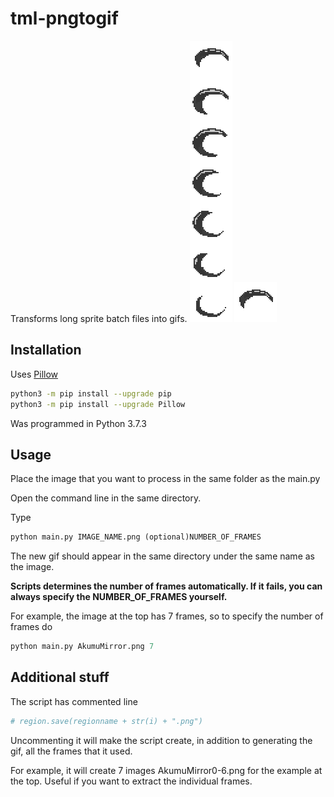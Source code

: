 # tml-pngtogif
Transforms long sprite batch files into gifs.
![PNG](imgs/AkumuMirror.png)
![GIF](imgs/AkumuMirror.gif)

## Installation
Uses [Pillow](https://pillow.readthedocs.io/en/stable/index.html)
```bash
python3 -m pip install --upgrade pip
python3 -m pip install --upgrade Pillow
```
Was programmed in Python 3.7.3

## Usage
Place the image that you want to process in the same folder as the main.py

Open the command line in the same directory.

Type 
```python
python main.py IMAGE_NAME.png (optional)NUMBER_OF_FRAMES
```
The new gif should appear in the same directory under the same name as the image.

**Scripts determines the number of frames automatically. If it fails, you can always specify the NUMBER_OF_FRAMES yourself.**

For example, the image at the top has 7 frames, so to specify the number of frames do
```python
python main.py AkumuMirror.png 7
```
## Additional stuff
The script has commented line
```python
# region.save(regionname + str(i) + ".png")
```
Uncommenting it will make the script create, in addition to generating the gif, all the frames that it used.

For example, it will create 7 images AkumuMirror0-6.png for the example at the top. Useful if you want to extract the individual frames.
